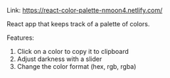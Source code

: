 Link: https://react-color-palette-nmoon4.netlify.com/

React app that keeps track of a palette of colors.


Features:
1. Click on a color to copy it to clipboard
2. Adjust darkness with a slider
3. Change the color format (hex, rgb, rgba)
